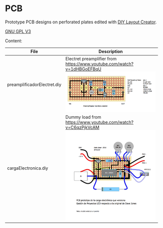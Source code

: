 # PCB

Prototype PCB designs on perforated plates edited with [DIY Layout Creator](https://github.com/bancika/diy-layout-creator).

[GNU GPL V3](./LICENSE.md)

Content:

File | Description
-----|------------
preamplificadorElectret.diy | Electret preamplifier from https://www.youtube.com/watch?v=1dHBGoEFBqU <img src="./preamplificadorElectret/preamplificadorElectretComponentes.png" width="300" />
cargaElectronica.diy | Dummy load from https://www.youtube.com/watch?v=C6qzPjkVcAM <img src="./cargaElectronica/cargaElectronica.png" width="300" />
